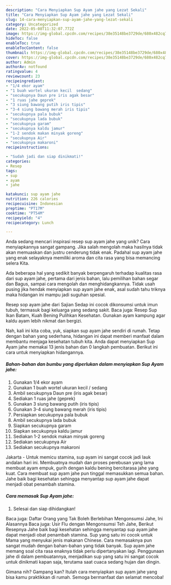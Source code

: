 ```yaml
---
description: "Cara Menyiapkan Sup Ayam jahe yang Lezat Sekali"
title: "Cara Menyiapkan Sup Ayam jahe yang Lezat Sekali"
slug: 14-cara-menyiapkan-sup-ayam-jahe-yang-lezat-sekali
category: Uncategorized
date: 2022-05-08T11:32:07.772Z
image: https://img-global.cpcdn.com/recipes/38e35148be3729de/680x482cq70/sup-ayam-jahe-foto-resep-utama.jpg
hideToc: false
enableToc: true
enableTocContent: false
thumbnail: https://img-global.cpcdn.com/recipes/38e35148be3729de/680x482cq70/sup-ayam-jahe-foto-resep-utama.jpg
cover: https://img-global.cpcdn.com/recipes/38e35148be3729de/680x482cq70/sup-ayam-jahe-foto-resep-utama.jpg
author: Admin
authorAv: notfound
ratingvalue: 4
reviewcount: 23
recipeingredient:
- "1/4 ekor ayam"
- "1 buah wortel ukuran kecil  sedang"
- "secukupnya Daun pre iris agak besar"
- "1 ruas jahe geprek"
- "3 siung bawang putih iris tipis"
- "3-4 siung bawang merah iris tipis"
- "secukupnya pala bubuk"
- "secukupnya lada bubuk"
- "secukupnya garam"
- "secukupnya kaldu jamur"
- "1-2 sendok makan minyak goreng"
- "secukupnya Air"
- "secukupnya makaroni"
recipeinstructions:

- "Sudah jadi dan siap dinikmati!"
categories:
- Resep
tags:
- sup
- ayam
- jahe

katakunci: sup ayam jahe 
nutrition: 226 calories
recipecuisine: Indonesian
preptime: "PT17M"
cooktime: "PT54M"
recipeyield: "4"
recipecategory: Lunch

---
```





Anda sedang mencari inspirasi resep sup ayam jahe yang unik? Cara menyiapkannya sangat gampang. Jika salah mengolah maka hasilnya tidak akan memuaskan dan justru cenderung tidak enak. Padahal sup ayam jahe yang enak selayaknya memiliki aroma dan cita rasa yang bisa memancing selera Kita.





Ada beberapa hal yang sedikit banyak berpengaruh terhadap kualitas rasa dari sup ayam jahe, pertama dari jenis bahan, lalu pemilihan bahan segar dan Bagus, sampai cara mengolah dan menghidangkannya. Tidak usah pusing jika hendak menyiapkan sup ayam jahe enak,      asal sudah tahu triknya maka hidangan ini mampu jadi suguhan spesial.














Resep sop ayam jahe dari Sajian Sedap ini cocok dikonsumsi untuk imun tubuh, termasuk bagi keluarga yang sedang sakit. Baca juga: Resep Sup Ikan Batam, Kuah Bening Pulihkan Kesehatan. Gunakan ayam kampung agar kaldu ayam lebih nikmat dan bergizi.






Nah, kali ini kita coba, yuk, siapkan sup ayam jahe sendiri di rumah. Tetap dengan bahan yang sederhana, hidangan ini dapat memberi manfaat dalam membantu menjaga kesehatan tubuh kita. Anda dapat menyiapkan Sup Ayam jahe memakai 13 jenis bahan dan 0 langkah pembuatan. Berikut ini cara untuk menyiapkan hidangannya.

<!--inarticleads1-->

##### Bahan-bahan dan bumbu yang diperlukan dalam menyiapkan Sup Ayam jahe:

1. Gunakan 1/4 ekor ayam
1. Gunakan 1 buah wortel ukuran kecil / sedang
1. Ambil secukupnya Daun pre (iris agak besar)
1. Sediakan 1 ruas jahe (geprek)
1. Gunakan 3 siung bawang putih (iris tipis)
1. Gunakan 3-4 siung bawang merah (iris tipis)
1. Persiapkan secukupnya pala bubuk
1. Ambil secukupnya lada bubuk
1. Siapkan secukupnya garam
1. Siapkan secukupnya kaldu jamur
1. Sediakan 1-2 sendok makan minyak goreng
1. Sediakan secukupnya Air
1. Sediakan secukupnya makaroni


Jakarta - Untuk memicu stamina, sup ayam ini sangat cocok jadi lauk andalan hari ini. Membuatnya mudah dan proses perebusan yang lama membuat ayam empuk, gurih dengan kaldu bening bercitarasa jahe yang kuat. Cara membuat sup ayam jahe pun tinggal memasukkan semua bahan. Jahe baik bagi kesehatan sehingga menyantap sup ayam jahe dapat menjadi obat penambah stamina. 

<!--inarticleads2-->

##### Cara memasak Sup Ayam jahe:


1. Selesai dan siap dihidangkan!

Baca juga: Daftar Orang yang Tak Boleh Berlebihan Mengonsumsi Jahe, Ini Alasannya Baca juga: Usir Flu dengan Mengonsumsi Teh Jahe, Berikut Resepnya Jahe baik bagi kesehatan sehingga menyantap sup ayam jahe dapat menjadi obat penambah stamina. Sup yang satu ini cocok untuk Mama yang menyukai jenis makanan Chinese. Cara memasaknya pun sangat mudah dengan bahan-bahan yang tidak banyak. Sup ayam jahe memang soal cita rasa enaknya tidak perlu dipertanyakan lagi. Penggunaan jahe di dalam pembuatannya, menjadikan sup yang satu ini sangat cocok untuk dinikmati kapan saja, terutama saat cuaca sedang hujan dan dingin. 

Gimana nih? Gampang kan? Itulah cara menyiapkan sup ayam jahe yang bisa kamu praktikkan di rumah. Semoga bermanfaat dan selamat mencoba!
